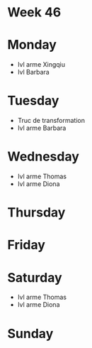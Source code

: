 # Week 46

# Monday

* lvl arme Xingqiu
* lvl Barbara

# Tuesday

* Truc de transformation
* lvl arme Barbara

# Wednesday

* lvl arme Thomas
* lvl arme Diona

# Thursday


# Friday



# Saturday

* lvl arme Thomas
* lvl arme Diona

# Sunday
